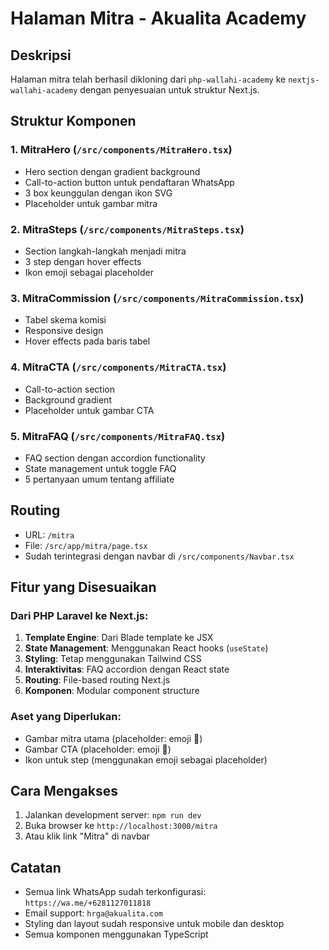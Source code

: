 # Halaman Mitra - Akualita Academy

## Deskripsi
Halaman mitra telah berhasil dikloning dari `php-wallahi-academy` ke `nextjs-wallahi-academy` dengan penyesuaian untuk struktur Next.js.

## Struktur Komponen

### 1. MitraHero (`/src/components/MitraHero.tsx`)
- Hero section dengan gradient background
- Call-to-action button untuk pendaftaran WhatsApp
- 3 box keunggulan dengan ikon SVG
- Placeholder untuk gambar mitra

### 2. MitraSteps (`/src/components/MitraSteps.tsx`)
- Section langkah-langkah menjadi mitra
- 3 step dengan hover effects
- Ikon emoji sebagai placeholder

### 3. MitraCommission (`/src/components/MitraCommission.tsx`)
- Tabel skema komisi
- Responsive design
- Hover effects pada baris tabel

### 4. MitraCTA (`/src/components/MitraCTA.tsx`)
- Call-to-action section
- Background gradient
- Placeholder untuk gambar CTA

### 5. MitraFAQ (`/src/components/MitraFAQ.tsx`)
- FAQ section dengan accordion functionality
- State management untuk toggle FAQ
- 5 pertanyaan umum tentang affiliate

## Routing
- URL: `/mitra`
- File: `/src/app/mitra/page.tsx`
- Sudah terintegrasi dengan navbar di `/src/components/Navbar.tsx`

## Fitur yang Disesuaikan

### Dari PHP Laravel ke Next.js:
1. **Template Engine**: Dari Blade template ke JSX
2. **State Management**: Menggunakan React hooks (`useState`)
3. **Styling**: Tetap menggunakan Tailwind CSS
4. **Interaktivitas**: FAQ accordion dengan React state
5. **Routing**: File-based routing Next.js
6. **Komponen**: Modular component structure

### Aset yang Diperlukan:
- Gambar mitra utama (placeholder: emoji 🤝)
- Gambar CTA (placeholder: emoji 🚀)
- Ikon untuk step (menggunakan emoji sebagai placeholder)

## Cara Mengakses
1. Jalankan development server: `npm run dev`
2. Buka browser ke `http://localhost:3000/mitra`
3. Atau klik link "Mitra" di navbar

## Catatan
- Semua link WhatsApp sudah terkonfigurasi: `https://wa.me/+6281127011818`
- Email support: `hrga@akualita.com`
- Styling dan layout sudah responsive untuk mobile dan desktop
- Semua komponen menggunakan TypeScript
